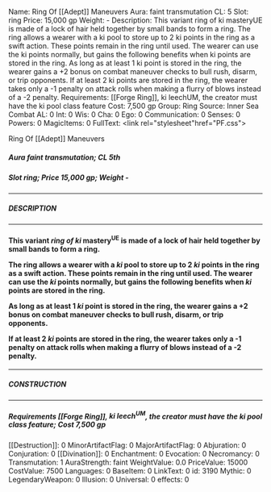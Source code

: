 Name: Ring Of [[Adept]] Maneuvers
Aura: faint transmutation
CL: 5
Slot: ring
Price: 15,000 gp
Weight: -
Description: This variant ring of ki masteryUE is made of a lock of hair held together by small bands to form a ring. The ring allows a wearer with a ki pool to store up to 2 ki points in the ring as a swift action. These points remain in the ring until used. The wearer can use the ki points normally, but gains the following benefits when ki points are stored in the ring. As long as at least 1 ki point is stored in the ring, the wearer gains a +2 bonus on combat maneuver checks to bull rush, disarm, or trip opponents. If at least 2 ki points are stored in the ring, the wearer takes only a -1 penalty on attack rolls when making a flurry of blows instead of a -2 penalty.
Requirements: [[Forge Ring]], ki leechUM, the creator must have the ki pool class feature
Cost: 7,500 gp
Group: Ring
Source: Inner Sea Combat
AL: 0
Int: 0
Wis: 0
Cha: 0
Ego: 0
Communication: 0
Senses: 0
Powers: 0
MagicItems: 0
FullText: <link rel="stylesheet"href="PF.css"><div class="heading"><p class="alignleft">Ring Of [[Adept]] Maneuvers</p><div style="clear: both;"></div></div><div><h5><b>Aura </b>faint transmutation; <b>CL </b>5th</h5><h5><b>Slot </b>ring; <b>Price </b>15,000 gp; <b>Weight </b>-</h5></div><hr/><div><h5><b>DESCRIPTION</b></h5></div><hr/><div><h4><p>This variant <i>ring of <i>ki</i></i> mastery<sup>UE</sup> is made of a lock of hair held together by small bands to form a ring.</p><p>The ring allows a wearer with a <i>ki</i> pool to store up to 2 <i>ki</i> points in the ring as a swift action. These points remain in the ring until used. The wearer can use the <i>ki</i> points normally, but gains the following benefits when <i>ki</i> points are stored in the ring.</p><p>As long as at least 1 <i>ki</i> point is stored in the ring, the wearer gains a +2 bonus on combat maneuver checks to bull rush, disarm, or trip opponents.</p><p>If at least 2 <i>ki</i> points are stored in the ring, the wearer takes only a -1 penalty on attack rolls when making a flurry of blows instead of a -2 penalty.</p></h4></div><hr/><div><h5><b>CONSTRUCTION</b></h5></div><hr/><div><h5><b>Requirements </b>[[Forge Ring]], <i>ki leech<sup>UM</sup></i>, the creator must have the ki pool class feature; <b>Cost </b>7,500 gp</h5></div>
[[Destruction]]: 0
MinorArtifactFlag: 0
MajorArtifactFlag: 0
Abjuration: 0
Conjuration: 0
[[Divination]]: 0
Enchantment: 0
Evocation: 0
Necromancy: 0
Transmutation: 1
AuraStrength: faint
WeightValue: 0.0
PriceValue: 15000
CostValue: 7500
Languages: 0
BaseItem: 0
LinkText: 0
id: 3190
Mythic: 0
LegendaryWeapon: 0
Illusion: 0
Universal: 0
effects: 0
